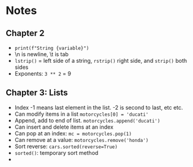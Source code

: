 # Notes 

## Chapter 2

- `print(f"String {variable}")`
- \n is newline, \t is tab
- `lstrip()` = left side of a string, `rstrip()` right side, and `strip()` both sides
- Exponents: `3 ** 2` = 9

## Chapter 3: Lists

- Index -1 means last element in the list. -2 is second to last, etc etc.
- Can modify items in a list `motorcycles[0] = 'ducati'`
- Append, add to end of list. `motorcycles.append('ducati')`
- Can insert and delete items at an index
- Can pop at an index: `mc = motorcycles.pop(1)`
- Can remove at a value: `motorcycles.remove('honda')`
- Sort reverse: `cars.sorted(reverse=True)`
- `sorted()`: temporary sort method
- 